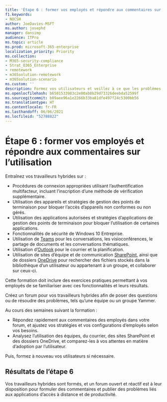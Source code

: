 ```yaml
---
title: 'Étape 6 : former vos employés et répondre aux commentaires sur l’utilisation'
f1.keywords:
- NOCSH
author: JoeDavies-MSFT
ms.author: josephd
manager: dansimp
audience: ITPro
ms.topic: article
ms.prod: microsoft-365-enterprise
localization_priority: Priority
ms.collection:
- M365-security-compliance
- Strat_O365_Enterprise
- remotework
- m365solution-remotework
- m365solution-scenario
ms.custom: ''
description: Formez vos utilisateurs et veillez à ce que les problèmes soient traités rapidement.
ms.openlocfilehash: b6581533983c2e00ab8b29d73326deebda52599f
ms.sourcegitcommit: b09aee96a1e2266b33ba81dfe497f24c5300bb56
ms.translationtype: HT
ms.contentlocale: fr-FR
ms.lasthandoff: 06/06/2021
ms.locfileid: "52788822"
---
```

# <a name="step-6-train-your-workers-and-address-usage-feedback"></a>Étape 6 : former vos employés et répondre aux commentaires sur l’utilisation

Entraînez vos travailleurs hybrides sur :

- Procédures de connexion appropriées utilisant l’authentification multifacteur, incluant l’inscription d’une méthode de vérification supplémentaire.
- Utilisation des appareils et stratégies de gestion des points de terminaison pour bloquer l’accès d’appareils non conformes ou non gérés.
- Utilisation des applications autorisées et stratégies d’applications de gestion des points de terminaison pour bloquer l’utilisation de certaines applications.
- Fonctionnalités de sécurité de Windows 10 Entreprise.
- Utilisation de [Teams](/microsoftteams/training-microsoft-teams-landing-page) pour les conversations, les visioconférences, le partage de documents et les conversations thématiques.
- Utilisation d’[Outlook](https://support.office.com/article/outlook-training-8a5b816d-9052-4190-a5eb-494512343cca) pour le courrier et la planification.
- Utilisation de sites d’équipe et de communication [SharePoint](https://support.office.com/article/sharepoint-online-video-training-cb8ef501-84db-4427-ac77-ec2009fb8e23), ainsi que de dossiers [OneDrive](https://support.office.com/article/onedrive-video-training-1f608184-b7e6-43ca-8753-2ff679203132) pour rechercher des fichiers stockés dans la bibliothèque d’un utilisateur ou appartenant à un groupe, et collaborer sur ceux-ci.

Cette formation doit inclure des exercices pratiques permettant à vos employés de se familiariser avec ces fonctionnalités et leurs résultats.

Créez un forum pour vos travailleurs hybrides afin de poser des questions ou de résoudre des problèmes, tels qu’une équipe ou un groupe Yammer.

Au cours des semaines suivant la formation :

- Répondez rapidement aux commentaires des employés dans votre forum, et ajustez vos stratégies et vos configurations d’employés selon vos besoins.
- Analysez l’utilisation des équipes, du courrier, des sites SharePoint et des dossiers OneDrive, et comparez-les à vos attentes en matière d’adoption par l’utilisateur.

Puis, formez à nouveau vos utilisateurs si nécessaire.

## <a name="results-of-step-6"></a>Résultats de l’étape 6

Vos travailleurs hybrides sont formés, et un forum ouvert et réactif est à leur disposition pour formuler des commentaires et publier des problèmes liés aux applications d’accès à distance et de productivité.
